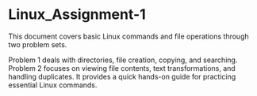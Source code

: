 # Linux_Assignment-1

This document covers basic Linux commands and file operations through two problem sets. 

Problem 1 deals with directories, file creation, copying, and searching. 
Problem 2 focuses on viewing file contents, text transformations, and handling duplicates. It provides a quick hands-on guide for practicing essential Linux commands.
